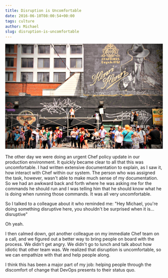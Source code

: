 ```yaml
---
title: Disruption is Uncomfortable
date: 2016-06-10T08:00:54+00:00
tags: culture
author: Michael
slug: disruption-is-uncomfortable
---
```

<div class="full-width">
  <img src="/images/feature-disruption-is-uncomfortable.jpg" alt="Disruption is Uncomfortable" />
</div>

The other day we were doing an urgent Chef policy update in our production environment. It quickly became clear to all that this was uncomfortable. I had written extensive documentation to explain, as I saw it, how interact with Chef within our system. The person who was assigned the task, however, wasn't able to make much sense of my documentation. So we had an awkward back and forth where he was asking me for the commands he should run and I was telling him that he should know what he is doing when running those commands. It was all very uncomfortable.

So I talked to a colleague about it who reminded me: "Hey Michael, you're doing something disruptive here, you shouldn't be surprised when it is&#8230;disruptive"

Oh yeah.

I then calmed down, got another colleague on my immediate Chef team on a call, and we figured out a better way to bring people on board with the process. We didn't get angry. We didn't go to lunch and talk about how idiotic that other team was. We realized that disruption is uncomfortable, so we can empathize with that and help people along.

I think this has been a major part of my job: helping people through the discomfort of change that DevOps presents to their status quo.